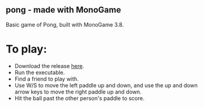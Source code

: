 ## pong - made with MonoGame
Basic game of Pong, built with MonoGame 3.8.

# To play:
- Download the release [here](https://github.com/nete-madi/pong/releases).
- Run the executable.
- Find a friend to play with.
- Use W/S to move the left paddle up and down, and use the up and down arrow keys to move the right paddle up and down.
- Hit the ball past the other person's paddle to score.

